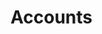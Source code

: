 
<html lang="en">
<head>
<meta charset = "UTF-8">
<title> Start</title>
</head>
<body>
<h1>Accounts</h1>
<nav>
	<link rel="stylesheet" href="https://cdnjs.cloudflare.com/ajax/libs/font-awesome/4.7.0/css/font-awesome.min.css">
	<a href="https://www.facebook.com/profile.php?id=100007890199391" class="fa fa-facebook-square" style="font-size:48px;color:blue"></a>
  	<a href="https://www.instagram.com/ipayush/" class="fa fa-instagram" style="font-size:48px;"></a>
	<a href="https://www.youtube.com/channel/UCUODf80478C_AX0Tn6xEuRw" class="fa fa-youtube-play" style="font-size:48px; color:red"></a>
</nav>
</body>
</html>
